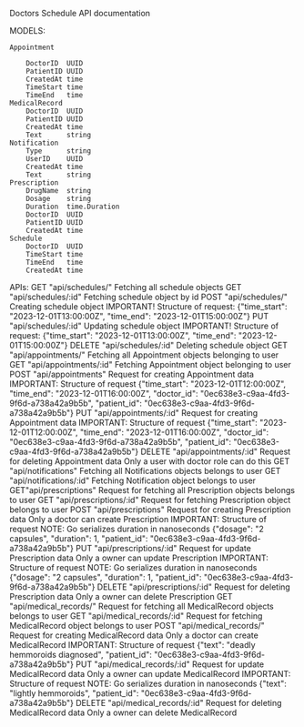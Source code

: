 Doctors Schedule API documentation

MODELS:

    Appointment 
    
	    DoctorID  UUID
	    PatientID UUID
	    CreatedAt time 
	    TimeStart time
	    TimeEnd   time
    MedicalRecord
	    DoctorID  UUID
	    PatientID UUID
	    CreatedAt time
	    Text      string    
    Notification 
        Type      string
        UserID    UUID
        CreatedAt time
        Text      string
    Prescription
        DrugName  string
        Dosage    string
        Duration  time.Duration
        DoctorID  UUID
        PatientID UUID
        CreatedAt time
    Schedule
        DoctorID  UUID
        TimeStart time
        TimeEnd   time
        CreatedAt time

APIs:
	GET "api/schedules/"
        Fetching all schedule objects
	GET "api/schedules/:id"
        Fetching schedule object by id
	POST "api/schedules/"
            Creating schedule object
        IMPORTANT! Structure of request:
          {"time_start": "2023-12-01T13:00:00Z",
        	"time_end": "2023-12-01T15:00:00Z"}
	PUT "api/schedules/:id"
        Updating schedule object
	    IMPORTANT! Structure of request:
	      {"time_start": "2023-12-01T13:00:00Z",
	    	"time_end": "2023-12-01T15:00:00Z"}
	DELETE "api/schedules/:id"
        Deleting schedule object
	GET "api/appointments/"
        Fetching all Appointment objects belonging to user
	GET "api/appointments/:id"
        Fetching Appointment object belonging to user
	POST "api/appointments"
        Request for creating Appointment data
	    IMPORTANT: Structure of request
	     {"time_start": "2023-12-01T12:00:00Z",
	    "time_end": "2023-12-01T16:00:00Z",
	    "doctor_id": "0ec638e3-c9aa-4fd3-9f6d-a738a42a9b5b",
	    "patient_id": "0ec638e3-c9aa-4fd3-9f6d-a738a42a9b5b"}
	PUT "api/appointments/:id"
        Request for creating Appointment data
	    IMPORTANT: Structure of request
	     {"time_start": "2023-12-01T12:00:00Z",
	    "time_end": "2023-12-01T16:00:00Z",
	    "doctor_id": "0ec638e3-c9aa-4fd3-9f6d-a738a42a9b5b",
	    "patient_id": "0ec638e3-c9aa-4fd3-9f6d-a738a42a9b5b"}
	DELETE "api/appointments/:id"
    	Request for deleting Appointment data
	    Only a user with doctor role can do this
	GET "api/notifications"
        Fetching all Notifications objects belongs to user
	GET "api/notifications/:id"
        Fetching Notification object belongs to user
	GET"api/prescriptions"
        Request for fetching all Prescription objects belongs to user
	GET "api/prescriptions/:id"
        Request for fetching Prescription object belongs to user
	POST "api/prescriptions"
        Request for creating Prescription data
        Only a doctor can create Prescription
        IMPORTANT: Structure of request
        NOTE: Go serializes duration in nanoseconds
        {"dosage": "2 capsules",
        "duration": 1,
        "patient_id": "0ec638e3-c9aa-4fd3-9f6d-a738a42a9b5b"}
	PUT "api/prescriptions/:id"
        Request for update Prescription data
        Only a owner can update Prescription
        IMPORTANT: Structure of request
        NOTE: Go serializes duration in nanoseconds
        {"dosage": "2 capsules",
        "duration": 1,
        "patient_id": "0ec638e3-c9aa-4fd3-9f6d-a738a42a9b5b"}
	DELETE "api/prescriptions/:id"
    	Request for deleting Prescription data
	    Only a owner can delete Prescription
	GET "api/medical_records/"
        Request for fetching all MedicalRecord objects belongs to user
	GET "api/medical_records/:id"
        Request for fetching MedicalRecord object belongs to user
	POST "api/medical_records/"
    	Request for creating MedicalRecord data
        Only a doctor can create MedicalRecord
        IMPORTANT: Structure of request
        {"text": "deadly hemmoroids diagnosed",
        "patient_id": "0ec638e3-c9aa-4fd3-9f6d-a738a42a9b5b"}
	PUT "api/medical_records/:id"
    	Request for update MedicalRecord data
        Only a owner can update MedicalRecord
        IMPORTANT: Structure of request
        NOTE: Go serializes duration in nanoseconds
        {"text": "lightly hemmoroids",
        "patient_id": "0ec638e3-c9aa-4fd3-9f6d-a738a42a9b5b"}
	DELETE "api/medical_records/:id"
    	Request for deleting MedicalRecord data
        Only a owner can delete MedicalRecord
